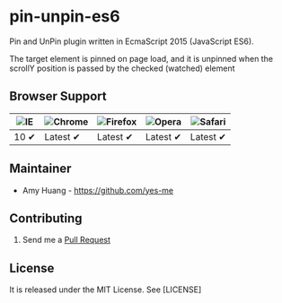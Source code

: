 # pin-unpin-es6

Pin and UnPin plugin written in EcmaScript 2015 (JavaScript ES6).

The target element is pinned on page load, and it is unpinned when the scrollY position is passed by the checked (watched) element


## Browser Support

![IE](https://cloud.githubusercontent.com/assets/398893/3528325/20373e76-078e-11e4-8e3a-1cb86cf506f0.png) | ![Chrome](https://cloud.githubusercontent.com/assets/398893/3528328/23bc7bc4-078e-11e4-8752-ba2809bf5cce.png) | ![Firefox](https://cloud.githubusercontent.com/assets/398893/3528329/26283ab0-078e-11e4-84d4-db2cf1009953.png) | ![Opera](https://cloud.githubusercontent.com/assets/398893/3528330/27ec9fa8-078e-11e4-95cb-709fd11dac16.png) | ![Safari](https://cloud.githubusercontent.com/assets/398893/3528331/29df8618-078e-11e4-8e3e-ed8ac738693f.png)
--- | --- | --- | --- | --- |
<center>10 ✔</center> | Latest ✔ | Latest ✔ | Latest ✔ | Latest ✔ |

## Maintainer

- Amy Huang - <https://github.com/yes-me>

## Contributing

1. Send me a [Pull Request](https://help.github.com/articles/using-pull-requests)


## License

It is released under the MIT License. See [LICENSE]
